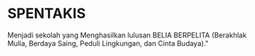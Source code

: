# SPENTAKIS
Menjadi sekolah yang Menghasilkan lulusan BELIA BERPELITA (Berakhlak Mulia, Berdaya Saing, Peduli Lingkungan, dan Cinta Budaya)."
